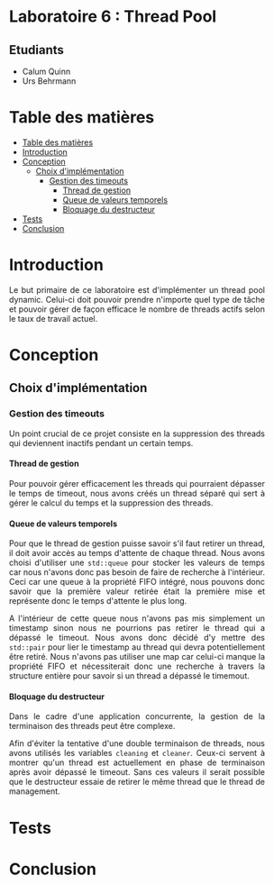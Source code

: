 <div align="justify" style="margin-right:25px;margin-left:25px">

# Laboratoire 6 : Thread Pool <!-- omit from toc -->

## Etudiants <!-- omit from toc -->

- Calum Quinn
- Urs Behrmann

# Table des matières

- [Table des matières](#table-des-matières)
- [Introduction](#introduction)
- [Conception](#conception)
  - [Choix d'implémentation](#choix-dimplémentation)
    - [Gestion des timeouts](#gestion-des-timeouts)
      - [Thread de gestion](#thread-de-gestion)
      - [Queue de valeurs temporels](#queue-de-valeurs-temporels)
      - [Bloquage du destructeur](#bloquage-du-destructeur)
- [Tests](#tests)
- [Conclusion](#conclusion)

# Introduction

Le but primaire de ce laboratoire est d'implémenter un thread pool dynamic. Celui-ci doit pouvoir prendre n'importe quel type de tâche et pouvoir gérer de façon efficace le nombre de threads actifs selon le taux de travail actuel.

# Conception



## Choix d'implémentation

### Gestion des timeouts

Un point crucial de ce projet consiste en la suppression des threads qui deviennent inactifs pendant un certain temps.

#### Thread de gestion

Pour pouvoir gérer efficacement les threads qui pourraient dépasser le temps de timeout, nous avons créés un thread séparé qui sert à gérer le calcul du temps et la suppression des threads.

#### Queue de valeurs temporels

Pour que le thread de gestion puisse savoir s'il faut retirer un thread, il doit avoir accès au temps d'attente de chaque thread.
Nous avons choisi d'utiliser une `std::queue` pour stocker les valeurs de temps car nous n'avons donc pas besoin de faire de recherche à l'intérieur.
Ceci car une queue à la propriété FIFO intégré, nous pouvons donc savoir que la première valeur retirée était la première mise et représente donc le temps d'attente le plus long.

A l'intérieur de cette queue nous n'avons pas mis simplement un timestamp sinon nous ne pourrions pas retirer le thread qui a dépassé le timeout.
Nous avons donc décidé d'y mettre des `std::pair` pour lier le timestamp au thread qui devra potentiellement être retiré.
Nous n'avons pas utiliser une map car celui-ci manque la propriété FIFO et nécessiterait donc une recherche à travers la structure entière pour savoir si un thread a dépassé le timemout.

#### Bloquage du destructeur

Dans le cadre d'une application concurrente, la gestion de la terminaison des threads peut être complexe.

Afin d'éviter la tentative d'une double terminaison de threads, nous avons utilisés les variables `cleaning` et `cleaner`.
Ceux-ci servent à montrer qu'un thread est actuellement en phase de terminaison après avoir dépassé le timeout.
Sans ces valeurs il serait possible que le destructeur essaie de retirer le même thread que le thread de management.

# Tests



# Conclusion



</div>